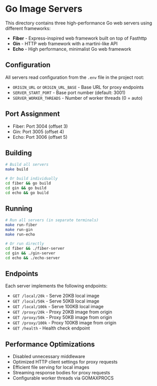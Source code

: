 # Go Image Servers

This directory contains three high-performance Go web servers using different frameworks:

- **Fiber** - Express-inspired web framework built on top of Fasthttp
- **Gin** - HTTP web framework with a martini-like API
- **Echo** - High performance, minimalist Go web framework

## Configuration

All servers read configuration from the `.env` file in the project root:

- `ORIGIN_URL` or `ORIGIN_URL_BASE` - Base URL for proxy endpoints
- `SERVER_START_PORT` - Base port number (default: 3001)
- `SERVER_WORKER_THREADS` - Number of worker threads (0 = auto)

## Port Assignment

- Fiber: Port 3004 (offset 3)
- Gin: Port 3005 (offset 4)
- Echo: Port 3006 (offset 5)

## Building

```bash
# Build all servers
make build

# Or build individually
cd fiber && go build
cd gin && go build
cd echo && go build
```

## Running

```bash
# Run all servers (in separate terminals)
make run-fiber
make run-gin
make run-echo

# Or run directly
cd fiber && ./fiber-server
cd gin && ./gin-server
cd echo && ./echo-server
```

## Endpoints

Each server implements the following endpoints:

- `GET /local/20k` - Serve 20KB local image
- `GET /local/50k` - Serve 50KB local image
- `GET /local/100k` - Serve 100KB local image
- `GET /proxy/20k` - Proxy 20KB image from origin
- `GET /proxy/50k` - Proxy 50KB image from origin
- `GET /proxy/100k` - Proxy 100KB image from origin
- `GET /health` - Health check endpoint

## Performance Optimizations

- Disabled unnecessary middleware
- Optimized HTTP client settings for proxy requests
- Efficient file serving for local images
- Streaming response bodies for proxy requests
- Configurable worker threads via GOMAXPROCS